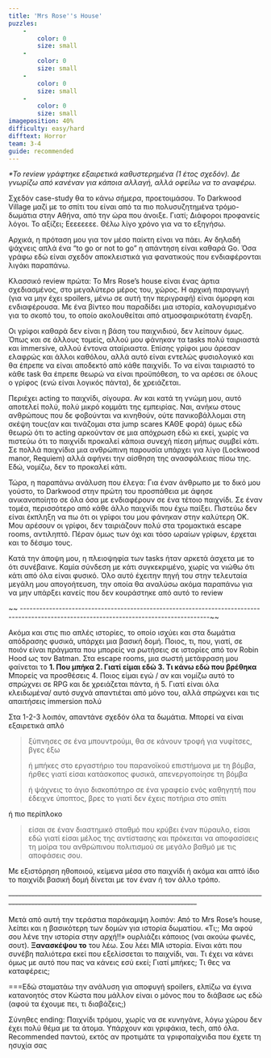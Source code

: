 ```yaml
---
title: 'Mrs Rose''s House'
puzzles:
    -
        color: 0
        size: small
    -
        color: 0
        size: small
    -
        color: 0
        size: small
    -
        color: 0
        size: small
imageposition: 40%
difficulty: easy/hard
difftext: Horror
team: 3-4
guide: recommended
---
```


_*Το review γράφτηκε εξαιρετικά καθυστερημένα (1 έτος σχεδόν). Δε γνωρίζω από κανέναν για κάποια αλλαγή, αλλά οφείλω να το αναφέρω._

Σχεδόν case-study θα το κάνω σήμερα, προετοιμάσου. Το Darkwood Village μαζί με το σπίτι του είναι από τα πιο πολυσυζητημένα τρόμο-δωμάτια στην Αθήνα, από την ώρα που άνοιξε. 
Γιατί; Διάφοροι προφανείς λόγοι. Το αξίζει; Εεεεεεεε. Θέλω λίγο χρόνο για να το εξηγήσω.

Αρχικά, η πρόταση μου για τον μέσο παίκτη είναι να πάει. Αν δηλαδή ψάχνεις απλά ένα “to go or not to go” η απάντηση είναι καθαρά Go. Όσα γράφω εδώ είναι σχεδόν αποκλειστικά για 
φανατικούς που ενδιαφέρονται λιγάκι παραπάνω.

Κλασσικό review πρώτα: Το Mrs Rose’s house είναι ένας άρτια σχεδιασμένος, στο μεγαλύτερο μέρος του, χώρος. Η αρχική παραγωγή (για να μην έχει spoilers, μένω σε αυτή την περιγραφή) 
είναι όμορφη και ενδιαφέρουσα. Με ένα βίντεο που παραδίδει μια ιστορία, καλογυρισμένο για το σκοπό του, το οποίο ακολουθείται από ατμοσφαιρικότατη έναρξη.

Οι γρίφοι καθαρά δεν είναι η βάση του παιχνιδιού, δεν λείπουν όμως. Όπως και σε άλλους τομείς, αλλού μου φάνηκαν τα tasks πολύ ταιριαστά και immersive, αλλού έντονα αταίριαστα. 
Επίσης γρίφοι μου άρεσαν ελαφρώς και άλλοι καθόλου, αλλά αυτό είναι εντελώς φυσιολογικό και θα έπρεπε να είναι αποδεκτό από κάθε παιχνίδι. Το να είναι ταιριαστό το κάθε task θα
 έπρεπε θεωρώ να είναι προϋπόθεση, το να αρέσει σε όλους ο γρίφος (ενώ είναι λογικός πάντα), δε χρειάζεται.
 
Περιέχει acting το παιχνίδι, σίγουρα. Αν και κατά τη γνώμη μου, αυτό αποτελεί πολύ, πολύ μικρό κομμάτι της εμπειρίας. Ναι, ανήκω στους ανθρώπους που δε φοβούνται να κινηθούν, ούτε
 πανικοβάλλομαι στη σκέψη τους(αν και τινάζομαι στα jump scares ΚΑΘΕ φορά) όμως εδώ θεωρώ ότι το acting αρκούνταν σε μια απόχρωση εδώ κι εκεί, χωρίς να πιστεύω ότι το παιχνίδι
 προκαλεί κάποια συνεχή πίεση μήπως συμβεί κάτι. Σε πολλά παιχνίδια μια ανθρώπινη παρουσία υπάρχει για λίγο (Lockwood manor, Requiem) αλλά αφήνει την αίσθηση της ανασφάλειας πίσω της.
 Εδώ, νομίζω, δεν το προκαλεί κάτι.
 
Τώρα, η παραπάνω ανάλυση που έλεγα:
Για έναν άνθρωπο με το δικό μου γούστο, το Darkwood στην πρώτη του προσπάθεια με άφησε ανικανοποίητο σε όλα όσα με ενδιαφέρουν σε ένα τέτοιο παιχνίδι. Σε έναν τομέα, περισσότερο από
 κάθε άλλο παιχνίδι που έχω παίξει.
Πιστεύω δεν είναι έκπληξη να πω ότι οι γρίφοι του μου φάνηκαν στην καλύτερη ΟΚ. Μου αρέσουν οι γρίφοι, δεν ταιριάζουν πολύ στα τρομακτικά escape rooms, αντιληπτό. Πέραν όμως των όχι 
και τόσο ωραίων γρίφων, έρχεται και το δέσιμο τους.
 
 Κατά την άποψη μου, η πλειοψηφία των tasks ήταν αρκετά άσχετα με το ότι συνέβαινε. Καμία σύνδεση με κάτι συγκεκριμένο, χωρίς να νιώθω ότι κάτι από όλα είναι φυσικό. Όλο αυτό έχειτην πηγή του στην τελευταία μεγάλη μου απογοήτευση, την οποία θα αναλύσω ακόμα παραπάνω για να μην υπάρξει κανείς που δεν κουράστηκε από αυτό το review
   

~~ ----------------------------------------------------------------------------------------------------------------------------------------~~

 Ακόμα και στις πιο απλές ιστορίες, το οποίο ισχύει και στα δωμάτια απόδρασης φυσικά, υπάρχει μια βασική δομή. Ποιος, τι, που, γιατί, σε ποιόν είναι πράγματα που μπορείς να ρωτήσεις 
 σε ιστορίες από τον Robin Hood ως τον Batman. Στα escape rooms, μια σωστή μετάφραση μου φαίνεται το
 **1.	Που μπήκα	2. Γιατί είμαι εδώ	3. Τι κάνω εδώ που βρέθηκα**
 Μπορείς να προσθέσεις 4.  Ποιος είμαι εγώ / αν και νομίζω αυτό το σπρώχνει σε RPG και δε χρειάζεται πάντα, ή 5. Γιατί είναι όλα κλειδωμένα/ αυτό συχνά απαντιέται από μόνο του, αλλά
  σπρώχνει και τις απαιτήσεις immersion πολύ
 
 Στα 1-2-3 λοιπόν, απαντάνε σχεδόν όλα τα δωμάτια. Μπορεί να είναι εξαιρετικά απλό 
> ξύπνησες σε ένα μπουντρούμι, θα σε κάνουν τροφή για νυφίτσες, βγες έξω 
> 
> ή μπήκες στο εργαστήριο του παρανοϊκού επιστήμονα με τη βόμβα, ήρθες γιατί είσαι κατάσκοπος φυσικά, απενεργοποίησε τη βόμβα
> 
> ή ψάχνεις το άγιο δισκοπότηρο σε ένα γραφείο ενός καθηγητή που έδειχνε ύποπτος, βρες το γιατί δεν έχεις ποτήρια στο σπίτι

ή πιο περίπλοκο 
> είσαι σε έναν διαστημικό σταθμό που κρύβει έναν πύραυλο, είσαι εδώ γιατί είσαι μέλος της αντίστασης και πρόκειται να αποφασίσεις τη μοίρα του ανθρώπινου πολιτισμού 
> σε μεγάλο βαθμό με τις αποφάσεις σου.

Με εξιστόρηση ηθοποιού, κείμενα μέσα στο παιχνίδι ή ακόμα και απτό ίδιο το παιχνίδι βασική δομή δίνεται με τον έναν ή τον άλλο τρόπο.

~~----------------------------------------------------------------------------------------------------------------------------------------~~

Μετά από αυτή την τεράστια παράκαμψη λοιπόν: Από το Mrs Rose’s house,  λείπει και η βασικότερη των δομών για ιστορία δωματίου. «Τι;; Μα αφού σου λένε την ιστορία στην αρχή!!» 
ουρλιάζει κάποιος (ναι ακούω φωνές, σουτ). **Ξανασκέψου το** του λέω. Σου λέει ΜΙΑ ιστορία. Είναι κάτι που συνέβη παλιότερα εκεί που εξελίσσεται το παιχνίδι, ναι. Τι έχει να κάνει όμως 
με αυτό που πας να κάνεις εσύ εκεί; Γιατί μπήκες; Τι θες να καταφέρεις; 

===Εδώ σταματάω την ανάλυση για αποφυγή spoilers, ελπίζω να έγινα κατανοητός στον Κώστα που μάλλον είναι ο μόνος που το διάβασε ως εδώ (αφού τα έχουμε πει, τι διαβάζεις;)

Σύνηθες ending: Παιχνίδι τρόμου, χωρίς να σε κυνηγάνε, λόγω χώρου δεν έχει πολύ θέμα με τα άτομα. Υπάρχουν και γριφάκια, tech, από όλα. Recommended παντού, εκτός αν προτιμάτε τα
 γριφοπαίχνιδα που έχετε τη ησυχία σας
